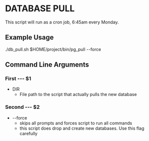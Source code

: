 # DATABASE PULL

This script will run as a cron job, 6:45am every Monday. 

## Example Usage

./db_pull.sh $HOME/project/bin/pg_pull --force

## Command Line Arguments
### First --- $1
* DIR
  * File path to the script that actually pulls the new database

### Second --- $2
* --force
  * skips all prompts and forces script to run all commands
  * this script does drop and create new databases. Use this flag carefully
